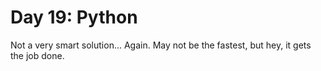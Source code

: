 # Day 19: Python

Not a very smart solution... Again.
May not be the fastest, but hey, it gets the job done.
